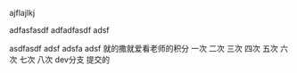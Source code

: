 ajflajlkj

adfasfasdf
adfadfasdf
adsf

asdfasdf
adsf adsfa
adsf 就的撒就爱看老师的积分
一次
二次
三次
四次
五次
六次
七次
八次
dev分支 提交的